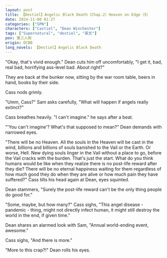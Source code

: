 ```yaml
---
layout: post
title: 【Destiel】Angelic Black Death（Chap.2）Heaven on Edge（5）
date: 2024-11-08 01:27
categories: ["SPN"]
characters: ["Castiel", "Dean Winchester"]
tags: ["Supernatural", "destiel", "英文"]
pov: 第三人称
origin: DCBB
long_novels: 【Destiel】Angelic Black Death
---
```


"Okay, that's vivid enough." Dean cuts him off uncomfortably, "I get it, bad, real bad, horrifying ass-level bad. About right?"

They are back at the bunker now, sitting by the war room table, beers in hand, books by their side.

Cass nods grimly.

"Umm, Cass?" Sam asks carefully, "What will happen if angels really extinct?"

Cass breathes heavily. "I can't imagine." he says after a beat.

"'You can't imagine'? What's that supposed to mean?" Dean demands with narrowed eyes.

"There will be no Heaven. All the souls in the Heaven will be cast in the wind, billions and billions of souls banished to the Vail or the Earth. Or worse, Hell. New dying souls linger in the Vail without a place to go, before the Vail cracks with the burden. That's just the start. What do you think humans would be like when they realize there is no post-life reward after they die? There will be no eternal happiness waiting for them regardless of how much good they do when they are alive or how much pain they have suffered?" Cass tilts his head again at Dean, eyes squinted.

Dean stammers, "Surely the post-life reward can't be the only thing people do good for."

"Some, maybe, but how many?" Cass sighs, "This angel disease - pandemic - thing, might not directly infect human, it might still destroy the world in the end, if given time."

Dean shares an alarmed look with Sam, "Annual world-ending event, awesome."

Cass sighs, "And there is more."

"More to this crap?!" Dean rolls his eyes.
